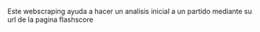 Este webscraping ayuda a hacer un analisis inicial a un partido mediante su url de la pagina flashscore
